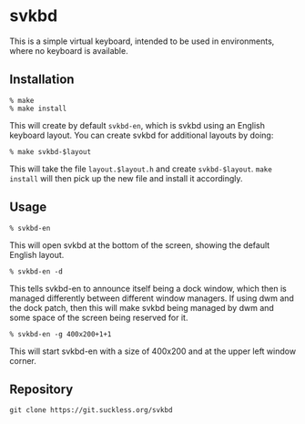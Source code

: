 svkbd
=====
This is a simple virtual keyboard, intended to be used in environments, where
no keyboard is available.

Installation
------------
	% make
	% make install

This will create by default `svkbd-en`, which is svkbd using an English
keyboard layout. You can create svkbd for additional layouts by doing:

	% make svkbd-$layout

This will take the file `layout.$layout.h` and create `svkbd-$layout`. `make
install` will then pick up the new file and install it accordingly.

Usage
-----
	% svkbd-en

This will open svkbd at the bottom of the screen, showing the default English
layout.

	% svkbd-en -d

This tells svkbd-en to announce itself being a dock window, which then is
managed differently between different window managers. If using dwm and the
dock patch, then this will make svkbd being managed by dwm and some space of
the screen being reserved for it.

	% svkbd-en -g 400x200+1+1

This will start svkbd-en with a size of 400x200 and at the upper left window
corner.

Repository
----------
	git clone https://git.suckless.org/svkbd
